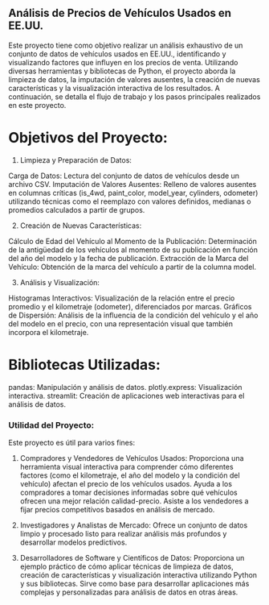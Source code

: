 ## Análisis de Precios de Vehículos Usados en EE.UU.

Este proyecto tiene como objetivo realizar un análisis exhaustivo de un conjunto de datos de vehículos usados en EE.UU., identificando y visualizando factores que influyen en los precios de venta. Utilizando diversas herramientas y bibliotecas de Python, el proyecto aborda la limpieza de datos, la imputación de valores ausentes, la creación de nuevas características y la visualización interactiva de los resultados. A continuación, se detalla el flujo de trabajo y los pasos principales realizados en este proyecto.

# Objetivos del Proyecto:
1. Limpieza y Preparación de Datos:

Carga de Datos: Lectura del conjunto de datos de vehículos desde un archivo CSV.
Imputación de Valores Ausentes: Relleno de valores ausentes en columnas críticas (is_4wd, paint_color, model_year, cylinders, odometer) utilizando técnicas como el reemplazo con valores definidos, medianas o promedios calculados a partir de grupos.

2. Creación de Nuevas Características:

Cálculo de Edad del Vehículo al Momento de la Publicación: Determinación de la antigüedad de los vehículos al momento de su publicación en función del año del modelo y la fecha de publicación.
Extracción de la Marca del Vehículo: Obtención de la marca del vehículo a partir de la columna model.

3. Análisis y Visualización:

Histogramas Interactivos: Visualización de la relación entre el precio promedio y el kilometraje (odometer), diferenciados por marcas.
Gráficos de Dispersión: Análisis de la influencia de la condición del vehículo y el año del modelo en el precio, con una representación visual que también incorpora el kilometraje.

# Bibliotecas Utilizadas:

pandas: Manipulación y análisis de datos.
plotly.express: Visualización interactiva.
streamlit: Creación de aplicaciones web interactivas para el análisis de datos.

### Utilidad del Proyecto:

Este proyecto es útil para varios fines:

1. Compradores y Vendedores de Vehículos Usados:
Proporciona una herramienta visual interactiva para comprender cómo diferentes factores (como el kilometraje, el año del modelo y la condición del vehículo) afectan el precio de los vehículos usados.
Ayuda a los compradores a tomar decisiones informadas sobre qué vehículos ofrecen una mejor relación calidad-precio.
Asiste a los vendedores a fijar precios competitivos basados en análisis de mercado.

2. Investigadores y Analistas de Mercado:
Ofrece un conjunto de datos limpio y procesado listo para realizar análisis más profundos y desarrollar modelos predictivos.

3. Desarrolladores de Software y Científicos de Datos:
Proporciona un ejemplo práctico de cómo aplicar técnicas de limpieza de datos, creación de características y visualización interactiva utilizando Python y sus bibliotecas.
Sirve como base para desarrollar aplicaciones más complejas y personalizadas para análisis de datos en otras áreas.
